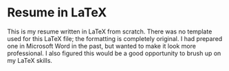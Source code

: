 # Resume in LaTeX

This is my resume written in LaTeX from scratch. 
There was no template used for this LaTeX file; the formatting is completely original. I had prepared one in Microsoft Word in the past, but wanted to make it look more professional. I also figured this would be a good opportunity to brush up on my LaTeX skills. 
